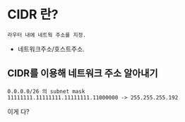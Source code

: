 # CIDR 란?
    라우터 내에 네트웍 주소를 지정.
    
- 네트워크주소/호스트주소.

## CIDR를 이용해 네트워크 주소 알아내기
    0.0.0.0/26 의 subnet mask
    11111111.11111111.11111111.11000000 -> 255.255.255.192
    
이게 다?
